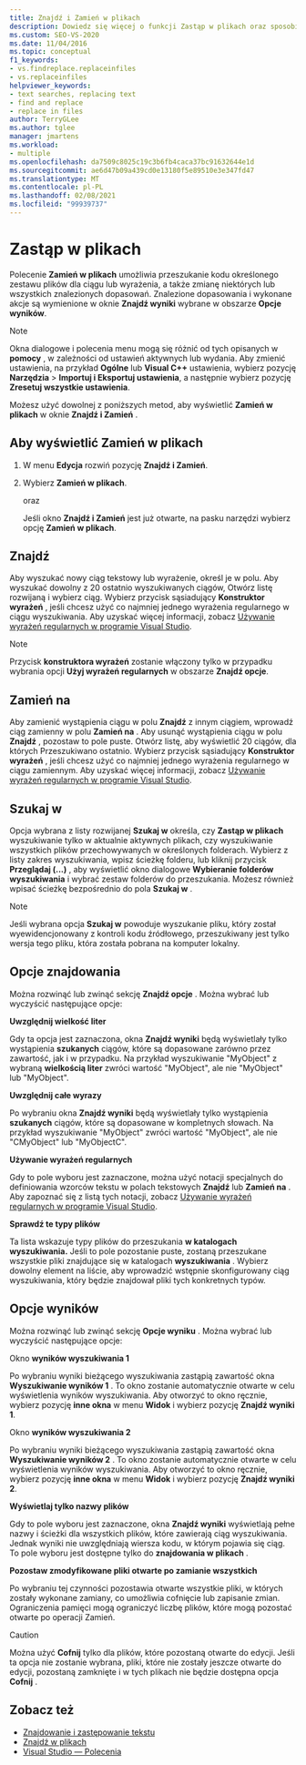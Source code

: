 ```yaml
---
title: Znajdź i Zamień w plikach
description: Dowiedz się więcej o funkcji Zastąp w plikach oraz sposobie wyszukiwania w kodzie określonego zestawu plików dla ciągu lub wyrażenia, a także zmień niektóre lub wszystkie znalezione dopasowań.
ms.custom: SEO-VS-2020
ms.date: 11/04/2016
ms.topic: conceptual
f1_keywords:
- vs.findreplace.replaceinfiles
- vs.replaceinfiles
helpviewer_keywords:
- text searches, replacing text
- find and replace
- replace in files
author: TerryGLee
ms.author: tglee
manager: jmartens
ms.workload:
- multiple
ms.openlocfilehash: da7509c8025c19c3b6fb4caca37bc91632644e1d
ms.sourcegitcommit: ae6d47b09a439cd0e13180f5e89510e3e347fd47
ms.translationtype: MT
ms.contentlocale: pl-PL
ms.lasthandoff: 02/08/2021
ms.locfileid: "99939737"
---
```

# <a name="replace-in-files"></a>Zastąp w plikach

Polecenie **Zamień w plikach** umożliwia przeszukanie kodu określonego zestawu plików dla ciągu lub wyrażenia, a także zmianę niektórych lub wszystkich znalezionych dopasowań. Znalezione dopasowania i wykonane akcje są wymienione w oknie **Znajdź wyniki** wybrane w obszarze **Opcje wyników**.

> [!NOTE]
> Okna dialogowe i polecenia menu mogą się różnić od tych opisanych w **pomocy** , w zależności od ustawień aktywnych lub wydania. Aby zmienić ustawienia, na przykład **Ogólne** lub **Visual C++** ustawienia, wybierz pozycję **Narzędzia**  >  **Importuj i Eksportuj ustawienia**, a następnie wybierz pozycję **Zresetuj wszystkie ustawienia**.

Możesz użyć dowolnej z poniższych metod, aby wyświetlić **Zamień w plikach** w oknie **Znajdź i Zamień** .

## <a name="to-display-replace-in-files"></a>Aby wyświetlić Zamień w plikach

1. W menu **Edycja** rozwiń pozycję **Znajdź i Zamień**.

2. Wybierz **Zamień w plikach**.

   oraz

   Jeśli okno **Znajdź i Zamień** jest już otwarte, na pasku narzędzi wybierz opcję **Zamień w plikach**.

## <a name="find-what"></a>Znajdź

Aby wyszukać nowy ciąg tekstowy lub wyrażenie, określ je w polu. Aby wyszukać dowolny z 20 ostatnio wyszukiwanych ciągów, Otwórz listę rozwijaną i wybierz ciąg. Wybierz przycisk sąsiadujący **Konstruktor wyrażeń** , jeśli chcesz użyć co najmniej jednego wyrażenia regularnego w ciągu wyszukiwania. Aby uzyskać więcej informacji, zobacz [Używanie wyrażeń regularnych w programie Visual Studio](../ide/using-regular-expressions-in-visual-studio.md).

> [!NOTE]
> Przycisk **konstruktora wyrażeń** zostanie włączony tylko w przypadku wybrania opcji **Użyj wyrażeń regularnych** w obszarze **Znajdź opcje**.

## <a name="replace-with"></a>Zamień na

Aby zamienić wystąpienia ciągu w polu **Znajdź** z innym ciągiem, wprowadź ciąg zamienny w polu **Zamień na** . Aby usunąć wystąpienia ciągu w polu **Znajdź** , pozostaw to pole puste. Otwórz listę, aby wyświetlić 20 ciągów, dla których Przeszukiwano ostatnio. Wybierz przycisk sąsiadujący **Konstruktor wyrażeń** , jeśli chcesz użyć co najmniej jednego wyrażenia regularnego w ciągu zamiennym. Aby uzyskać więcej informacji, zobacz [Używanie wyrażeń regularnych w programie Visual Studio](../ide/using-regular-expressions-in-visual-studio.md).

## <a name="look-in"></a>Szukaj w

Opcja wybrana z listy rozwijanej **Szukaj w** określa, czy **Zastąp w plikach** wyszukiwanie tylko w aktualnie aktywnych plikach, czy wyszukiwanie wszystkich plików przechowywanych w określonych folderach. Wybierz z listy zakres wyszukiwania, wpisz ścieżkę folderu, lub kliknij przycisk **Przeglądaj (...)** , aby wyświetlić okno dialogowe **Wybieranie folderów wyszukiwania** i wybrać zestaw folderów do przeszukania. Możesz również wpisać ścieżkę bezpośrednio do pola **Szukaj w** .

> [!NOTE]
> Jeśli wybrana opcja **Szukaj w** powoduje wyszukanie pliku, który został wyewidencjonowany z kontroli kodu źródłowego, przeszukiwany jest tylko wersja tego pliku, która została pobrana na komputer lokalny.

## <a name="find-options"></a>Opcje znajdowania

Można rozwinąć lub zwinąć sekcję **Znajdź opcje** . Można wybrać lub wyczyścić następujące opcje:

**Uwzględnij wielkość liter**

Gdy ta opcja jest zaznaczona, okna **Znajdź wyniki** będą wyświetlały tylko wystąpienia **szukanych** ciągów, które są dopasowane zarówno przez zawartość, jak i w przypadku. Na przykład wyszukiwanie "MyObject" z wybraną **wielkością liter** zwróci wartość "MyObject", ale nie "MyObject" lub "MyObject".

**Uwzględnij całe wyrazy**

Po wybraniu okna **Znajdź wyniki** będą wyświetlały tylko wystąpienia **szukanych** ciągów, które są dopasowane w kompletnych słowach. Na przykład wyszukiwanie "MyObject" zwróci wartość "MyObject", ale nie "CMyObject" lub "MyObjectC".

**Używanie wyrażeń regularnych**

Gdy to pole wyboru jest zaznaczone, można użyć notacji specjalnych do definiowania wzorców tekstu w polach tekstowych **Znajdź** lub **Zamień na** . Aby zapoznać się z listą tych notacji, zobacz [Używanie wyrażeń regularnych w programie Visual Studio](../ide/using-regular-expressions-in-visual-studio.md).

**Sprawdź te typy plików**

Ta lista wskazuje typy plików do przeszukania **w katalogach wyszukiwania.** Jeśli to pole pozostanie puste, zostaną przeszukane wszystkie pliki znajdujące się w katalogach **wyszukiwania** . Wybierz dowolny element na liście, aby wprowadzić wstępnie skonfigurowany ciąg wyszukiwania, który będzie znajdował pliki tych konkretnych typów.

## <a name="result-options"></a>Opcje wyników

Można rozwinąć lub zwinąć sekcję **Opcje wyniku** . Można wybrać lub wyczyścić następujące opcje:

Okno **wyników wyszukiwania 1**

Po wybraniu wyniki bieżącego wyszukiwania zastąpią zawartość okna **Wyszukiwanie wyników 1** . To okno zostanie automatycznie otwarte w celu wyświetlenia wyników wyszukiwania. Aby otworzyć to okno ręcznie, wybierz pozycję **inne okna** w menu **Widok** i wybierz pozycję **Znajdź wyniki 1**.

Okno **wyników wyszukiwania 2**

Po wybraniu wyniki bieżącego wyszukiwania zastąpią zawartość okna **Wyszukiwanie wyników 2** . To okno zostanie automatycznie otwarte w celu wyświetlenia wyników wyszukiwania. Aby otworzyć to okno ręcznie, wybierz pozycję **inne okna** w menu **Widok** i wybierz pozycję **Znajdź wyniki 2**.

**Wyświetlaj tylko nazwy plików**

Gdy to pole wyboru jest zaznaczone, okna **Znajdź wyniki** wyświetlają pełne nazwy i ścieżki dla wszystkich plików, które zawierają ciąg wyszukiwania. Jednak wyniki nie uwzględniają wiersza kodu, w którym pojawia się ciąg. To pole wyboru jest dostępne tylko do **znajdowania w plikach** .

**Pozostaw zmodyfikowane pliki otwarte po zamianie wszystkich**

Po wybraniu tej czynności pozostawia otwarte wszystkie pliki, w których zostały wykonane zamiany, co umożliwia cofnięcie lub zapisanie zmian. Ograniczenia pamięci mogą ograniczyć liczbę plików, które mogą pozostać otwarte po operacji Zamień.

> [!CAUTION]
> Można użyć **Cofnij** tylko dla plików, które pozostaną otwarte do edycji. Jeśli ta opcja nie zostanie wybrana, pliki, które nie zostały jeszcze otwarte do edycji, pozostaną zamknięte i w tych plikach nie będzie dostępna opcja **Cofnij** .

## <a name="see-also"></a>Zobacz też

- [Znajdowanie i zastępowanie tekstu](../ide/finding-and-replacing-text.md)
- [Znajdź w plikach](../ide/find-in-files.md)
- [Visual Studio — Polecenia](../ide/reference/visual-studio-commands.md)
